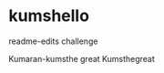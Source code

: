 # kumshello
readme-edits
challenge
<html>
  <bold>
  Kumaran-kumsthe great
  Kumsthegreat
  </bold>
</html>
